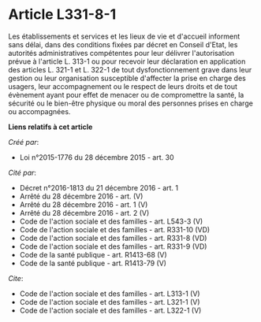 # Article L331-8-1

Les établissements et services et les lieux de vie et d'accueil informent sans délai, dans des conditions fixées par décret
en Conseil d'Etat, les autorités administratives compétentes pour leur délivrer l'autorisation prévue à l'article L. 313-1 ou
pour recevoir leur déclaration en application des articles L. 321-1 et L. 322-1 de tout dysfonctionnement grave dans leur
gestion ou leur organisation susceptible d'affecter la prise en charge des usagers, leur accompagnement ou le respect de
leurs droits et de tout évènement ayant pour effet de menacer ou de compromettre la santé, la sécurité ou le bien-être
physique ou moral des personnes prises en charge ou accompagnées.

**Liens relatifs à cet article**

_Créé par_:

  - Loi n°2015-1776 du 28 décembre 2015 - art. 30

_Cité par_:

  - Décret n°2016-1813 du 21 décembre 2016 - art. 1
  - Arrêté du 28 décembre 2016 - art. (V)
  - Arrêté du 28 décembre 2016 - art. 1 (V)
  - Arrêté du 28 décembre 2016 - art. 2 (V)
  - Code de l'action sociale et des familles - art. L543-3 (V)
  - Code de l'action sociale et des familles - art. R331-10 (VD)
  - Code de l'action sociale et des familles - art. R331-8 (VD)
  - Code de l'action sociale et des familles - art. R331-9 (VD)
  - Code de la santé publique - art. R1413-68 (V)
  - Code de la santé publique - art. R1413-79 (V)

_Cite_:

  - Code de l'action sociale et des familles - art. L313-1 (V)
  - Code de l'action sociale et des familles - art. L321-1 (V)
  - Code de l'action sociale et des familles - art. L322-1 (V)
